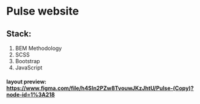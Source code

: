 # **Pulse website** 

## Stack:
1. BEM Methodology
2. SCSS
3. Bootstrap
4. JavaScript

#### layout preview: https://www.figma.com/file/h4SIn2PZw8TvouwJKzJhtU/Pulse-(Copy)?node-id=1%3A218
